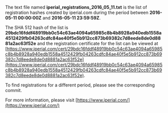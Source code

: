 The text file named **iperial_registrations_2016_05_11.txt** is the list of registration hashes created by iperial.com during the period between **2016-05-11 00:00:00Z** and **2016-05-11 23:59:59Z**.

The SHA 512 hash of the list is **29bdc16fddf48919bb0c54c63ae4094a65985c8b4b8928a940edb1558a4512429fb04263cdfc84ae40f5e5b912cc873b69382c7d8eede8de0d8881a2ac63f52e** and the registration certificate for the list can be viewed at [https://www.iperial.com/cert/29bdc16fddf48919bb0c54c63ae4094a65985c8b4b8928a940edb1558a4512429fb04263cdfc84ae40f5e5b912cc873b69382c7d8eede8de0d8881a2ac63f52e](https://www.iperial.com/cert/29bdc16fddf48919bb0c54c63ae4094a65985c8b4b8928a940edb1558a4512429fb04263cdfc84ae40f5e5b912cc873b69382c7d8eede8de0d8881a2ac63f52e).

To find registrations for a different period, please see the corresponding commit.

For more information, please visit [https://www.iperial.com/](https://www.iperial.com/)
